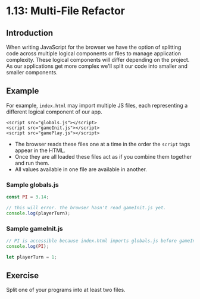 # 1.13: Multi-File Refactor

## Introduction

When writing JavaScript for the browser we have the option of splitting code across multiple logical components or files to manage application complexity. These logical components will differ depending on the project. As our applications get more complex we'll split our code into smaller and smaller components.

## Example

For example, `index.html` may import multiple JS files, each representing a different logical component of our app.

```markup
<script src="globals.js"></script>
<script src="gameInit.js"></script>
<script src="gamePlay.js"></script>
```

* The browser reads these files one at a time in the order the `script` tags appear in the HTML.
* Once they are all loaded these files act as if you combine them together and run them.
* All values available in one file are available in another.

### **Sample globals.js**

```javascript
const PI = 3.14;

// this will error. the browser hasn't read gameInit.js yet.
console.log(playerTurn);
```

### Sample gameInit.js

```javascript
// PI is accessible because index.html imports globals.js before gameInit.js.
console.log(PI);

let playerTurn = 1;
```

## Exercise

Split one of your programs into at least two files.

